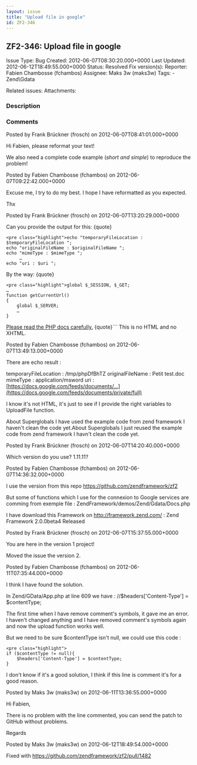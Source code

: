 ```yaml
---
layout: issue
title: "Upload file in google"
id: ZF2-346
---
```


ZF2-346: Upload file in google
------------------------------

 Issue Type: Bug Created: 2012-06-07T08:30:20.000+0000 Last Updated: 2012-06-12T18:49:55.000+0000 Status: Resolved Fix version(s): 
 Reporter:  Fabien Chambosse (fchambos)  Assignee:  Maks 3w (maks3w)  Tags: - Zend\\Gdata
 
 Related issues: 
 Attachments: 
### Description

 <?php } function endHTML() { ?>  

 

 

### Comments

Posted by Frank Brückner (frosch) on 2012-06-07T08:41:01.000+0000

Hi Fabien, please reformat your text!

We also need a complete code example (_short and simple_) to reproduce the problem!

 

 

Posted by Fabien Chambosse (fchambos) on 2012-06-07T09:22:42.000+0000

Excuse me, I try to do my best. I hope I have reformatted as you expected.

Thx

 

 

Posted by Frank Brückner (frosch) on 2012-06-07T13:20:29.000+0000

Can you provide the output for this: {quote}

 
    <pre class="highlight">echo "temporaryFileLocation : $temporaryFileLocation ";
    echo "originalFileName : $originalFileName ";
    echo "mimeType : $mimeType ";
         …
    echo "uri : $uri ";

By the way: {quote}

 
    <pre class="highlight">global $_SESSION, $_GET;
    …
    function getCurrentUrl()
    {
        global $_SERVER;
        …
    }

[Please read the PHP docs carefully.](http://www.php.net/manual/en/language.variables.superglobals.php) {quote}``` This is no HTML and no XHTML.

 

 

Posted by Fabien Chambosse (fchambos) on 2012-06-07T13:49:13.000+0000

There are echo result :

temporaryFileLocation : /tmp/phpDfBhTZ originalFileName : Petit test.doc mimeType : application/msword uri : [https://docs.google.com/feeds/documents/…](https://docs.google.com/feeds/documents/private/full)

I know it's not HTML, it's just to see if I provide the right variables to UploadFile function.

About Superglobals I have used the example code from zend framework I haven't clean the code yet.About Superglobals I just reused the example code from zend framework I havn't clean the code yet.

 

 

Posted by Frank Brückner (frosch) on 2012-06-07T14:20:40.000+0000

Which version do you use? 1.11.11?

 

 

Posted by Fabien Chambosse (fchambos) on 2012-06-07T14:36:32.000+0000

I use the version from this repo <https://github.com/zendframework/zf2>

But some of functions which I use for the connexion to Google services are comming from exemple file : ZendFramework/demos/Zend/Gdata/Docs.php

I have download this Framework on <http://framework.zend.com/> : Zend Framework 2.0.0beta4 Released

 

 

Posted by Frank Brückner (frosch) on 2012-06-07T15:37:55.000+0000

You are here in the version 1 project!

Moved the issue the version 2.

 

 

Posted by Fabien Chambosse (fchambos) on 2012-06-11T07:35:44.000+0000

I think I have found the solution.

In Zend/GData/App.php at line 609 we have : //$headers['Content-Type'] = $contentType;

The first time when I have remove comment's symbols, it gave me an error. I haven't changed anything and I have removed comment's symbols again and now the upload function works well.

But we need to be sure $contentType isn't null, we could use this code :

 
    <pre class="highlight">
    if ($contentType != null){
        $headers['Content-Type'] = $contentType; 
    }


I don't know if it's a good solution, I think if this line is comment it's for a good reason.

 

 

Posted by Maks 3w (maks3w) on 2012-06-11T13:36:55.000+0000

Hi Fabien,

There is no problem with the line commented, you can send the patch to GitHub without problems.

Regards

 

 

Posted by Maks 3w (maks3w) on 2012-06-12T18:49:54.000+0000

Fixed with <https://github.com/zendframework/zf2/pull/1482>

 

 